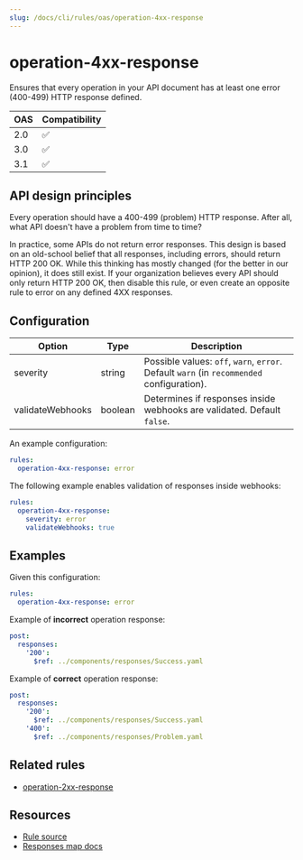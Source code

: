 ```yaml
---
slug: /docs/cli/rules/oas/operation-4xx-response
---
```


# operation-4xx-response

Ensures that every operation in your API document has at least one error (400-499) HTTP response defined.

| OAS | Compatibility |
| --- | ------------- |
| 2.0 | ✅            |
| 3.0 | ✅            |
| 3.1 | ✅            |

## API design principles

Every operation should have a 400-499 (problem) HTTP response.
After all, what API doesn't have a problem from time to time?

In practice, some APIs do not return error responses. This design is based on an old-school belief that all responses, including errors, should return HTTP 200 OK.
While this thinking has mostly changed (for the better in our opinion), it does still exist. If your organization believes every API should only return HTTP 200 OK, then disable this rule, or even create an opposite rule to error on any defined 4XX responses.

## Configuration

| Option           | Type    | Description                                                                               |
| ---------------- | ------- | ----------------------------------------------------------------------------------------- |
| severity         | string  | Possible values: `off`, `warn`, `error`. Default `warn` (in `recommended` configuration). |
| validateWebhooks | boolean | Determines if responses inside webhooks are validated. Default `false`.                   |

An example configuration:

```yaml
rules:
  operation-4xx-response: error
```

The following example enables validation of responses inside webhooks:

```yaml
rules:
  operation-4xx-response:
    severity: error
    validateWebhooks: true
```

## Examples

Given this configuration:

```yaml
rules:
  operation-4xx-response: error
```

Example of **incorrect** operation response:

```yaml
post:
  responses:
    '200':
      $ref: ../components/responses/Success.yaml
```

Example of **correct** operation response:

```yaml
post:
  responses:
    '200':
      $ref: ../components/responses/Success.yaml
    '400':
      $ref: ../components/responses/Problem.yaml
```

## Related rules

- [operation-2xx-response](./operation-2xx-response.md)

## Resources

- [Rule source](https://github.com/Redocly/redocly-cli/blob/main/packages/core/src/rules/common/operation-4xx-response.ts)
- [Responses map docs](https://redocly.com/docs/openapi-visual-reference/responses/)
